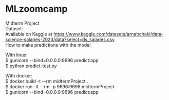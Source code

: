 # MLzoomcamp
Midterm Project  
Dataset:  
Available on Kaggle at https://www.kaggle.com/datasets/arnabchaki/data-science-salaries-2023/data?select=ds_salaries.csv  
How to make predictions with the model  

With linux:  
$ gunicorn --bind=0.0.0.0:9696 predict:app  
$ python predict-test.py  

With docker:  
$ docker build -t --rm midtermProject .  
$ docker run -it --rm -p 9696:9696 midtermProject  
$ gunicorn --bind=0.0.0.0:9696 predict:app

